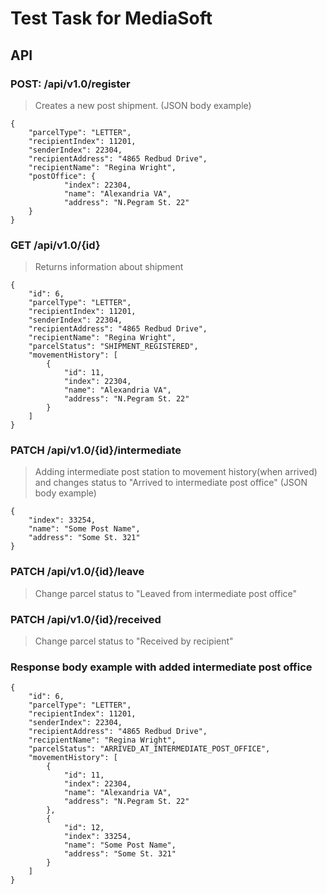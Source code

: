 # Test Task for MediaSoft

## API

### POST: /api/v1.0/register 

> Creates a new post shipment.
(JSON body example)
```
{
    "parcelType": "LETTER",
    "recipientIndex": 11201,
    "senderIndex": 22304,
    "recipientAddress": "4865 Redbud Drive",
    "recipientName": "Regina Wright",
    "postOffice": {
            "index": 22304,
            "name": "Alexandria VA",
            "address": "N.Pegram St. 22"
    }       
}
```



### GET /api/v1.0/{id}
> Returns information about shipment
```
{
    "id": 6,
    "parcelType": "LETTER",
    "recipientIndex": 11201,
    "senderIndex": 22304,
    "recipientAddress": "4865 Redbud Drive",
    "recipientName": "Regina Wright",
    "parcelStatus": "SHIPMENT_REGISTERED",
    "movementHistory": [
        {
            "id": 11,
            "index": 22304,
            "name": "Alexandria VA",
            "address": "N.Pegram St. 22"
        }
    ]
}
```




### PATCH /api/v1.0/{id}/intermediate
> Adding intermediate post station to movement history(when arrived) and changes status to "Arrived to intermediate post office"
(JSON body example)
```
{
    "index": 33254,
    "name": "Some Post Name",
    "address": "Some St. 321"
}
```




### PATCH /api/v1.0/{id}/leave
> Change parcel status to "Leaved from intermediate post office"




### PATCH /api/v1.0/{id}/received
> Change parcel status to "Received by recipient"




### Response body example with added intermediate post office

```
{
    "id": 6,
    "parcelType": "LETTER",
    "recipientIndex": 11201,
    "senderIndex": 22304,
    "recipientAddress": "4865 Redbud Drive",
    "recipientName": "Regina Wright",
    "parcelStatus": "ARRIVED_AT_INTERMEDIATE_POST_OFFICE",
    "movementHistory": [
        {
            "id": 11,
            "index": 22304,
            "name": "Alexandria VA",
            "address": "N.Pegram St. 22"
        },
        {
            "id": 12,
            "index": 33254,
            "name": "Some Post Name",
            "address": "Some St. 321"
        }
    ]
}
```
